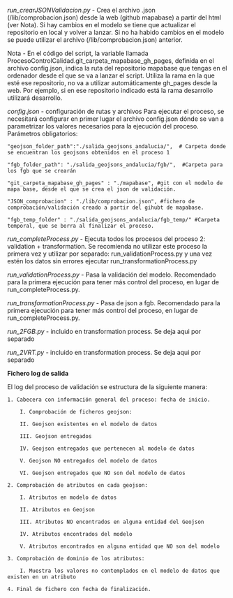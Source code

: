 
*run_crearJSONValidacion.py* -  Crea el archivo .json (/lib/comprobacion.json) desde la web (github mapabase) a partir del html (ver Nota). Si hay cambios en el modelo se tiene que actualizar el repositorio en local y volver a lanzar. Si no ha habido cambios en el modelo se puede utilizar el archivo (/lib/comprobacion.json) anterior.

Nota - En el código del script, la variable llamada ProcesoControlCalidad.git_carpeta_mapabase_gh_pages, definida en el archivo config.json, indica la ruta del repositorio mapabase que tengas en el ordenador desde el que se va a lanzar el script. Utiliza la rama en la que esté ese repositorio, no va a utilizar automáticamente gh_pages desde la web. Por ejemplo, si en ese repositorio indicado está la rama desarrollo utilizará desarrollo.

*config.json* - configuración de rutas y archivos
Para ejecutar el proceso, se necesitará configurar en primer lugar el archivo config.json dónde se van a parametrizar los valores necesarios para la ejecución del proceso. Parámetros obligatorios:


    "geojson_folder_path":"./salida_geojsons_andalucia/",  # Carpeta donde se encuentran los geojsons obtenidos en el proceso 1
    
    "fgb_folder_path": "./salida_geojsons_andalucia/fgb/",  #Carpeta para los fgb que se crearán
    
    "git_carpeta_mapabase_gh_pages" : "./mapabase", #git con el modelo de mapa base, desde el que se crea el json de validación.
    
    "JSON_comprobacion" : "./lib/comprobacion.json", #fichero de comprobación/validación creado a partir del gihubt de mapabase.    
    
    "fgb_temp_folder" : "./salida_geojsons_andalucia/fgb_temp/" #Carpeta temporal, que se borra al finalizar el proceso.
    

*run_completeProcess.py* - Ejecuta todos los procesos del proceso 2: validation + transformation. Se recomienda no utilizar este proceso la primera vez y utilizar por separado: run_validationProcess.py y una vez estén los datos sin errores ejecutar run_transformationProcess.py

*run_validationProcess.py* -  Pasa la validación del modelo. Recomendado para la primera ejecución para tener más control del proceso, en lugar de run_completeProcess.py.

*run_transformationProcess.py* - Pasa de json a fgb. Recomendado para la primera ejecución para tener más control del proceso, en lugar de run_completeProcess.py.

*run_2FGB.py* - incluido en transformation process. Se deja aqui por separado

*run_2VRT.py* - incluido en transformation process.  Se deja aqui por separado


**Fichero log de salida**

El log del proceso de validación se estructura de la siguiente manera:

    
    1. Cabecera con información general del proceso: fecha de inicio.
    
        I. Comprobación de ficheros geojson:
        
        II. Geojson existentes en el modelo de datos
        
        III. Geojson entregados
        
        IV. Geojson entregados que pertenecen al modelo de datos
        
        V. Geojson NO entregados del modelo de datos
        
        VI. Geojson entregados que NO son del modelo de datos
        
    2. Comprobación de atributos en cada geojson:
    
        I. Atributos en modelo de datos
        
        II. Atributos en Geojson
        
        III. Atributos NO encontrados en alguna entidad del Geojson
        
        IV. Atributos encontrados del modelo
        
        V. Atributos encontrados en alguna entidad que NO son del modelo
        
    3. Comprobación de dominio de los atributos:
    
        I. Muestra los valores no contemplados en el modelo de datos que existen en un atributo
        
    4. Final de fichero con fecha de finalización.
    


